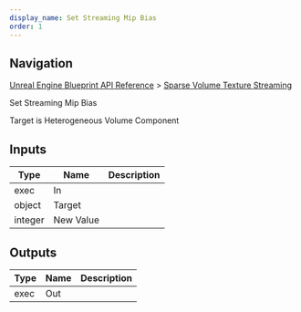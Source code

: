 ```yaml
---
display_name: Set Streaming Mip Bias
order: 1
---
```

## Navigation

[Unreal Engine Blueprint API Reference](https://dev.epicgames.com/documentation/en-us/unreal-engine/BlueprintAPI) > [Sparse Volume Texture Streaming](https://dev.epicgames.com/documentation/en-us/unreal-engine/BlueprintAPI/SparseVolumeTextureStreaming)

Set Streaming Mip Bias

Target is Heterogeneous Volume Component

## Inputs

| Type | Name | Description |
| --- | --- | --- |
| exec | In |  |
| object | Target |  |
| integer | New Value |  |

## Outputs

| Type | Name | Description |
| --- | --- | --- |
| exec | Out |  |
